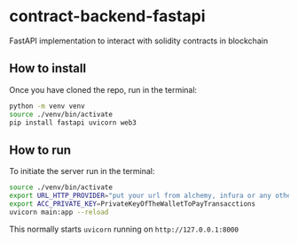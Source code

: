 # contract-backend-fastapi

FastAPI implementation to interact with solidity contracts in blockchain

## How to install

Once you have cloned the repo, run in the terminal:

```sh
python -m venv venv
source ./venv/bin/activate
pip install fastapi uvicorn web3
```

## How to run

To initiate the server run in the terminal:

```sh
source ./venv/bin/activate
export URL_HTTP_PROVIDER="put your url from alchemy, infura or any other provider that you use"
export ACC_PRIVATE_KEY=PrivateKeyOfTheWalletToPayTransacctions
uvicorn main:app --reload
```

This normally starts `uvicorn` running on `http://127.0.0.1:8000`
